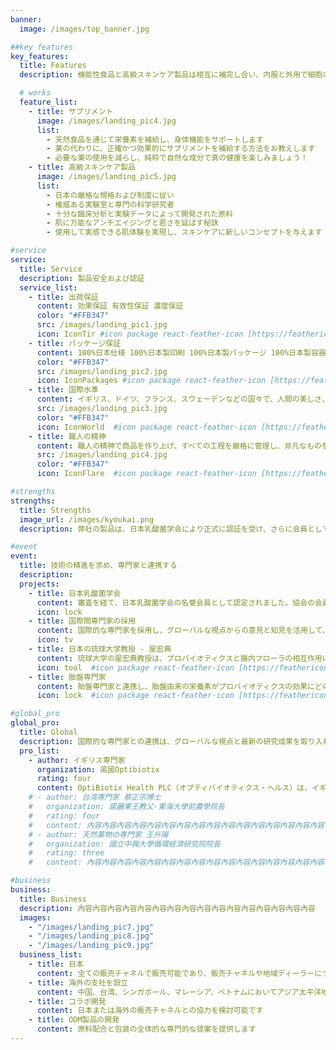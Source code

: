 ```yaml
---
banner:
  image: /images/top_banner.jpg

##key features
key_features:
  title: Features
  description: 機能性食品と高級スキンケア製品は相互に補完し合い、内服と外用で細胞の生命力を延ばします。常に世界と連携し、世界級高品質の原料を選び、妥協せず、遅れを取らないようにします。

  # works
  feature_list:
    - title: サプリメント  
      image: /images/landing_pic4.jpg
      list:
        - 天然食品を通じて栄養素を補給し、身体機能をサポートします
        - 薬の代わりに、正確かつ効果的にサプリメントを補給する方法をお教えします
        - 必要な薬の使用を減らし、純粋で自然な成分で真の健康を楽しみましょう！
    - title: 高級スキンケア製品
      image: /images/landing_pic5.jpg
      list:
        - 日本の厳格な規格および制度に従い
        - 権威ある実験室と専門の科学研究者
        - 十分な臨床分析と実験データによって開発された原料
        - 肌に万能なアンチエイジングと若さを延ばす秘訣
        - 使用して実感できる肌体験を実現し、スキンケアに新しいコンセプトを与えます

#service
service:
  title: Service
  description: 製品安全および認証
  service_list:
    - title: 出荷保証
      content: 効果保証 有效性保証 濃度保証
      color: "#FFB347"
      src: /images/landing_pic1.jpg
      icon: IconTir #icon package react-feather-icon [https://feathericons.com]
    - title: パッケージ保証
      content: 100%日本仕様 100%日本製印刷 100%日本製パッケージ 100%日本製容器
      color: "#FFB347"
      src: /images/landing_pic2.jpg
      icon: IconPackages #icon package react-feather-icon [https://feathericons.com]
    - title: 国際水準
      content: イギリス、ドイツ、フランス、スウェーデンなどの国々で、人間の美しさ、健康、若さの維持に役立つ原料を幅広く探し求めております
      src: /images/landing_pic3.jpg
      color: "#FFB347"
      icon: IconWorld  #icon package react-feather-icon [https://feathericons.com]
    - title: 職人の精神
      content: 職人の精神で商品を作り上げ、すべての工程を厳格に管理し、非凡なものを生み出します
      src: /images/landing_pic4.jpg
      color: "#FFB347"
      icon: IconFlare  #icon package react-feather-icon [https://feathericons.com]

#strengths
strengths:
  title: Strengths
  image_url: /images/kyoukai.png
  description: 弊社の製品は、日本乳酸菌学会により正式に認証を受け、さらに会員として登録されています。この認証は、製品の品質と信頼性を証明するものであり、乳酸菌研究の最前線に立つ専門家たちからの支持を得ていることを示しています。学会の会員として、弊社は最新の研究成果を共有し、プロバイオティクス分野の発展に貢献してまいります。

#event
event:
  title: 技術の精進を求め、専門家と連携する
  description: 
  projects:
    - title: 日本乳酸菌学会
      content: 審査を経て、日本乳酸菌学会の名誉会員として認定されました。協会の会員の多くは医師であり、定期的な研究会で豊富な臨床経験とデータを得ています。プロバイオティクスは、将来的な傾向として、微生物やウイルスに対する疾病の逆転や、それが世界中の人々に与える影響に対抗することができると考えられています
      icon: lock
    - title: 国際間専門家の採用
      content: 国際的な専門家を採用し、グローバルな視点からの意見と知見を活用して、プロバイオティクス研究をさらに発展させることを目指しています。これにより、多様な文化や地域における微生物の利用に関する理解を深め、より効果的な健康改善策を提供することが可能となります。
      icon: tv
    - title: 日本の琉球大学教授 - 屋宏典
      content: 琉球大学の屋宏典教授は、プロバイオティクスと腸内フローラの相互作用に関する専門的な研究を行っています。教授の研究は、腸内環境の健康が全身の健康に与える影響についての理解を深めるために貢献しており、その知識を活用して新たなプロバイオティクス製品の開発をサポートしています。
      icon: tool  #icon package react-feather-icon [https://feathericons.com/]
    - title: 胎盤専門家
      content: 胎盤専門家と連携し、胎盤由来の栄養素がプロバイオティクスの効果にどのように影響するかを研究しています。この取り組みは、母体の健康と新生児の発達における微生物の役割を理解し、より効果的な健康管理と治療法の開発に繋げることを目的としています。
      icon: lock  #icon package react-feather-icon [https://feathericons.com/]

#global_pro
global_pro:
  title: Global
  description: 国際的な専門家との連携は、グローバルな視点と最新の研究成果を取り入れるための重要な戦略です。この連携により、特定の分野における知識の共有や共同研究が促進され、技術革新や研究の質が向上します
  pro_list:
    - author: イギリス専門家
      organization: 英國Optibiotix
      rating: four
      content: OptiBiotix Health PLC（オプティバイオティクス・ヘルス）は、イギリスを拠点とするバイオテクノロジー企業です。同社は、特にプロバイオティクス（有益な微生物）やプレバイオティクス（腸内の善玉菌を増やす食物成分）を活用した健康改善のための革新的な製品を開発しています。
    # - author: 台湾専門家 蔡正宗博士 
    #   organization: 諾麗果王教父-東海大學前農學院長
    #   rating: four
    #   content: 內容內容內容內容內容內容內容內容內容內容內容內容內容內容內容內容
    # - author: 天然薬物の専門家 王升陽
    #   organization: 國立中興大學循環經濟研究院院長
    #   rating: three
    #   content: 內容內容內容內容內容內容內容內容內容內容內容內容內容內容內容內容

#business
business:
  title: Business
  description: 內容內容內容內容內容內容內容內容內容內容內容內容內容內容內容內容
  images:
    - "/images/landing_pic7.jpg"
    - "/images/landing_pic8.jpg"
    - "/images/landing_pic9.jpg"
  business_list:
    - title: 日本
      content: 全ての販売チャネルで販売可能であり、販売チャネルや地域ディーラーについてはお問い合わせください
    - title: 海外の支社を設立
      content: 中国、台湾、シンガポール、マレーシア、ベトナムにおいてアジア太平洋地域のマーケティングネットワークを構築し、アジア太平洋地域の販売チャネルや地域ディーラーについてはお問い合わせください
    - title: コラボ開発
      content: 日本または海外の販売チャネルとの協力を検討可能です
    - title: ODM製品の開発
      content: 原料配合と包装の全体的な専門的な提案を提供します
---
```

